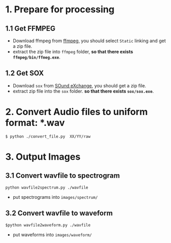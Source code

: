 # 1. Prepare for processing
## 1.1 Get FFMPEG
* Download ffmpeg from [ffmpeg](http://ffmpeg.zeranoe.com/builds/), you should select `Static` linking and get a zip file.
* extract the zip file into `ffmpeg` folder, __so that there exists `ffmpeg/bin/ffmeg.exe`__.

## 1.2 Get SOX
* Download `sox` from [SOund eXchange](https://sourceforge.net/projects/sox/files/sox/14.4.2/), you should get a zip file.
* extract zip file into the `sox` folder. __so that there exists `sox/sox.exe`__.


# 2. Convert Audio files to uniform format: *.wav
`$ python ./convert_file.py  XX/YY/raw`


# 3. Output Images 

## 3.1 Convert wavfile to spectrogram 

`python wavfile2spectrum.py ./wavfile`

* put spectrograms into `images/spectrum/`

## 3.2 Convert wavfile to waveform 

`$python wavfile2waveform.py ./wavfile`

* put waveforms into `images/waveform/`




